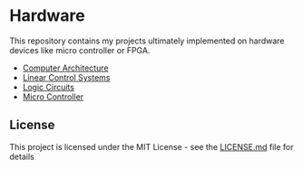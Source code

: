 # Hardware

This repository contains my projects ultimately implemented on hardware devices like 
micro controller or FPGA.
* [Computer Architecture](https://github.com/mmheydari97/hardware/tree/master/Computer%20Architecture/smart%20home%20arm)
* [Linear Control Systems](https://github.com/mmheydari97/hardware/tree/master/Linear%20Control%20Systems)
* [Logic Circuits](https://github.com/mmheydari97/hardware/tree/master/Logic%20Circuits)
* [Micro Controller](https://github.com/mmheydari97/hardware/tree/master/Microcontroller)


## License

This project is licensed under the MIT License - see the [LICENSE.md](LICENSE.md) file for details

